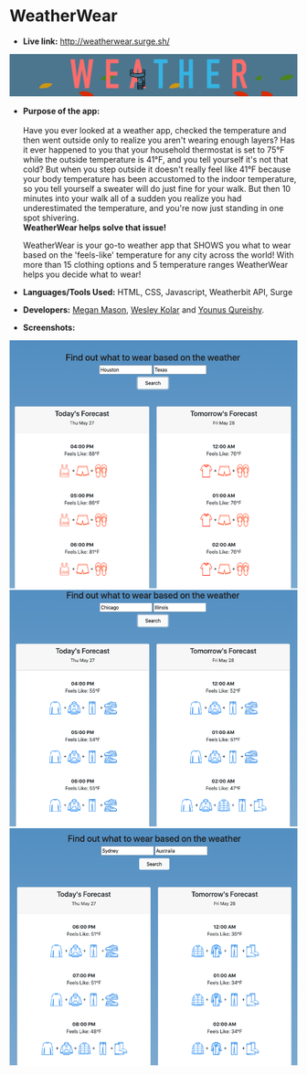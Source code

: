# WeatherWear
* **Live link:**
http://weatherwear.surge.sh/

![](https://github.com/yqureishy/WeatherWear/blob/master/screenshots/Logo.png?raw=true)

* **Purpose of the app:** <br/><br/>
Have you ever looked at a weather app, checked the temperature and then went outside only to realize you aren't wearing enough layers? 
Has it ever happened to you that your household thermostat is set to 75°F while the outside temperature is 41°F, and you tell yourself it's not that cold? But when you step outside it doesn't really feel like 41°F because your body temperature has been accustomed to the indoor temperature, so you tell yourself a sweater will do just fine for your walk. But then 10 minutes into your walk all of a sudden you realize you had underestimated the temperature, and you're now just standing in one spot shivering. <br><b>WeatherWear helps solve that issue!</b>

   WeatherWear is your go-to weather app that SHOWS you what to wear based on the 'feels-like' temperature for any city across the world! With more than 15 clothing options and 5 temperature ranges WeatherWear helps you decide what to wear!

* **Languages/Tools Used:**
HTML, CSS, Javascript, Weatherbit API, Surge

* **Developers:**
[Megan Mason](https://github.com/mmason27), [Wesley Kolar](https://github.com/wesleyjkolar) and [Younus Qureishy](https://github.com/yqureishy).



* **Screenshots:**

![](https://github.com/yqureishy/WeatherWear/blob/master/screenshots/Houston.png?raw=true)
![](https://github.com/yqureishy/WeatherWear/blob/master/screenshots/Chicago.png?raw=true)
![](https://github.com/yqureishy/WeatherWear/blob/master/screenshots/Sydney.png?raw=true)
